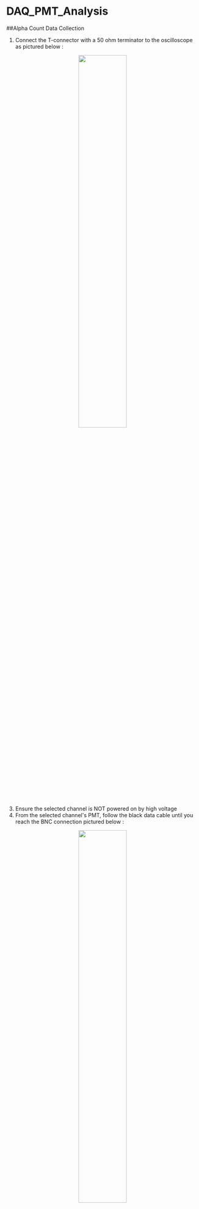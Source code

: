 # DAQ_PMT_Analysis

##Alpha Count Data Collection
1. Connect the T-connector with a 50 ohm terminator to the oscilloscope as pictured below :
<p align="center">
  <img src="https://github.com/user-attachments/assets/f1867551-91c1-43d9-b4c4-5c79136496e1" width=50% height=50%>
</p>

3. Ensure the selected channel is NOT powered on by high voltage
4. From the selected channel's PMT, follow the black data cable until you reach the BNC connection pictured below :
<p align="center">
  <img src="https://github.com/user-attachments/assets/eb8a35db-92ab-464e-a233-9e71bbf96f5d" width=50% height=50%>
</p>
6. Disconnect the BNC connector from the DAQ data input and connect it to the T-connector attached to the oscilloscope.
7. Turn the oscilloscope on with the power button situated to the bottom left of its interface. 
8. Place Lucas Cell F into the selected channel
9. Using the DAQ, activate the high voltage for the selected channel
10. Using the "Scale" knob on the "Horizontal" Panel, adjust until the time scale is 2 microseconds
11. Using the your channel's "Scale" knob on the "Vertical" Panel, adjust until the voltage scale is 5 volts
12. Using the "Trigger" Menu button ensure that the following settings have been set :
<p align="center">
  <img src="https://github.com/user-attachments/assets/15bdc207-f73f-4d48-a317-674cd8251914" width=50% height=50%>
</p>



##Dark Count Data Collection
